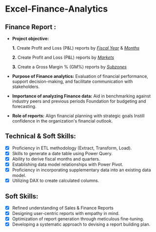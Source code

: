 # Excel-Finance-Analytics

## Finance Report :

- **Project objective:** 

    **1.** Create Profit and Loss (P&L) reports by _[Fiscal Year](https://github.com/sahityasalian19/Excel-Finance-Analytics/blob/main/P%20and%20L%20year.pdf)_ & _[Months](https://github.com/sahityasalian19/Excel-Finance-Analytics/blob/main/P%20and%20L%20months.pdf)_ 

   **2.** Create Profit and Loss (P&L) reports by _[Markets](https://github.com/sahityasalian19/Excel-Finance-Analytics/blob/main/P%20and%20L%20for%20markets.pdf)_

  **3.** Create a Gross Margin % (GM%) reports by _[Subzones](https://github.com/sahityasalian19/Excel-Finance-Analytics/blob/main/GM%25_subzone.pdf)_

- **Purpose of Finance analytics:** Evaluation of financial performance, support decision-making, and facilitate communication with stakeholders.

- **Importance of analyzing Finance data:** Aid in benchmarking against industry peers and previous periods Foundation for budgeting and forecasting.

- **Role of reports:** Align financial planning with strategic goals Instill confidence in the organization's financial outlook.


## Technical & Soft Skills:
- [x]	Proficiency in ETL methodology (Extract, Transform, Load).
- [x]	Skills to generate a date table using Power Query.
- [x]	Ability to derive fiscal months and quarters.
- [x]	Establishing data model relationships with Power Pivot.
- [x]	Proficiency in incorporating supplementary data into an existing data model.
- [x]	Utilizing DAX to create calculated columns.

## Soft Skills:
- [x]	Refined understanding of Sales & Finance Reports
- [x]	Designing user-centric reports with empathy in mind.
- [x]	Optimization of report generation through meticulous fine-tuning.
- [x]	Developing a systematic approach to devising a report building plan.
